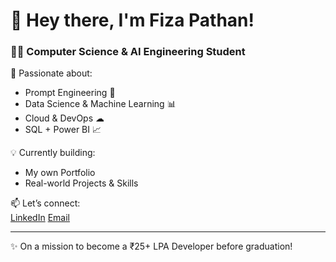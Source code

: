 # 👋 Hey there, I'm Fiza Pathan!

### 👩‍💻 Computer Science & AI Engineering Student  
🌟 Passionate about:
- Prompt Engineering 🤖
- Data Science & Machine Learning 📊
- Cloud & DevOps ☁
- SQL + Power BI 📈

💡 Currently building:
- My own Portfolio
- Real-world Projects & Skills

📫 Let’s connect:  
[LinkedIn](www.linkedin.com/in/fiza-saher-pathan-242399373)
[Email](mailto:fizapathan1397@gmail.com)

---

✨ On a mission to become a ₹25+ LPA Developer before graduation!
